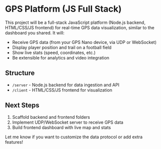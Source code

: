 # GPS Platform (JS Full Stack)

This project will be a full-stack JavaScript platform (Node.js backend, HTML/CSS/JS frontend) for real-time GPS data visualization, similar to the dashboard you shared. It will:
- Receive GPS data (from your GPS Nano device, via UDP or WebSocket)
- Display player position and trail on a football field
- Show live stats (speed, coordinates, etc.)
- Be extensible for analytics and video integration

## Structure
- `/server` - Node.js backend for data ingestion and API
- `/client` - HTML/CSS/JS frontend for visualization

## Next Steps
1. Scaffold backend and frontend folders
2. Implement UDP/WebSocket server to receive GPS data
3. Build frontend dashboard with live map and stats

Let me know if you want to customize the data protocol or add extra features!